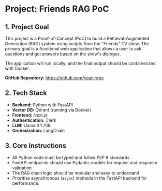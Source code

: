 # Project: Friends RAG PoC

## 1. Project Goal
This project is a Proof-of-Concept (PoC) to build a Retrieval-Augmented Generation (RAG) system using scripts from the "Friends" TV show. The primary goal is a functional web application that allows a user to ask questions and get answers based on the show's dialogue.

The application will run locally, and the final output should be containerized with Docker.

**GitHub Repository:** https://github.com/your-repo

## 2. Tech Stack
- **Backend:** Python with FastAPI
- **Vector DB:** Qdrant (running via Docker)
- **Frontend:** Next.js
- **Authentication:** Clerk
- **LLM:** Llama 3.1 70B
- **Orchestration:** LangChain

## 3. Core Instructions
- All Python code must be typed and follow PEP 8 standards.
- FastAPI endpoints should use Pydantic models for request and response validation.
- The RAG chain logic should be modular and easy to understand.
- Prioritize asynchronous (`async`) methods in the FastAPI backend for performance.
